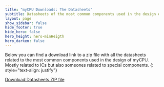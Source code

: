 ```yaml
---
title: "myCPU Downloads: The Datasheets"
subtitle: Datasheets of the most common components used in the design of myCPU
layout: page
show_sidebar: false
hide_footer: true
hide_hero: false
hero_height: hero-minHeigth
hero_darken: false
---
```

Below you can find a download link to a zip file with all the datasheets related to the most common components used in the design of myCPU. Mostly related to ICs but also someones related to special components.
{: style="text-align: justify"}

<a class="button is-primary is-light" href="{{ site.baseurl }}/downloads/datasheets.zip">Download Datasheets ZIP file</a>